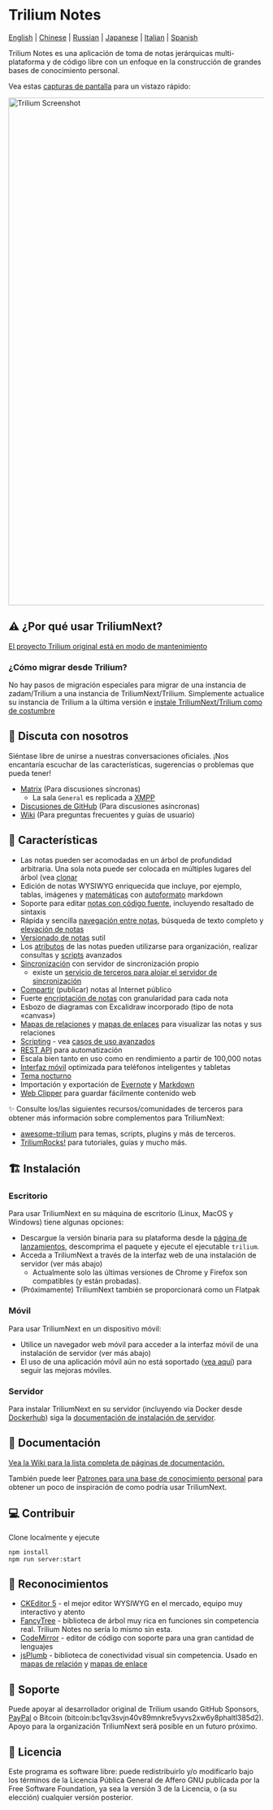 # Trilium Notes

[English](../README.md) | [Chinese](./README-ZH_CN.md) | [Russian](./README.ru.md) | [Japanese](./README.ja.md) | [Italian](./README.it.md) | [Spanish](./README.es.md)

Trilium Notes es una aplicación de toma de notas jerárquicas multi-plataforma y de código libre con un enfoque en la construcción de grandes bases de conocimiento personal.

Vea estas [capturas de pantalla](https://triliumnext.github.io/Docs/Wiki/screenshot-tour) para un vistazo rápido:

<a href="https://triliumnext.github.io/Docs/Wiki/screenshot-tour"><img src="./app.png" alt="Trilium Screenshot" width="1000"></a>

## ⚠️ ¿Por qué usar TriliumNext?

[El proyecto Trilium original está en modo de mantenimiento](https://github.com/TriliumNext/Trilium/issues/4620)

### ¿Cómo migrar desde Trilium?

No hay pasos de migración especiales para migrar de una instancia de zadam/Trilium a una instancia de TriliumNext/Trilium. Simplemente actualice su instancia de Trilium a la última versión e [instale TriliumNext/Trilium como de costumbre](#-Instalación)

## 💬 Discuta con nosotros

Siéntase libre de unirse a nuestras conversaciones oficiales. ¡Nos encantaría escuchar de las características, sugerencias o problemas que pueda tener!

- [Matrix](https://matrix.to/#/#triliumnext:matrix.org) (Para discusiones síncronas)
  - La sala `General` es replicada a [XMPP](xmpp:discuss@trilium.thisgreat.party?join)
- [Discusiones de GitHub](https://github.com/TriliumNext/Trilium/discussions) (Para discusiones asíncronas)
- [Wiki](https://triliumnext.github.io/Docs/) (Para preguntas frecuentes y guías de usuario)

## 🎁 Características

- Las notas pueden ser acomodadas en un árbol de profundidad arbitraria. Una sola nota puede ser colocada en múltiples lugares del árbol (vea [clonar](https://triliumnext.github.io/Docs/Wiki/cloning-notes)
- Edición de notas WYSIWYG enriquecida que incluye, por ejemplo, tablas, imágenes y [matemáticas](https://triliumnext.github.io/Docs/Wiki/text-notes) con [autoformato](https://triliumnext.github.io/Docs/Wiki/text-notes#autoformat) markdown
- Soporte para editar [notas con código fuente](https://triliumnext.github.io/Docs/Wiki/code-notes), incluyendo resaltado de sintaxis
- Rápida y sencilla [navegación entre notas](https://triliumnext.github.io/Docs/Wiki/note-navigation), búsqueda de texto completo y [elevación de notas](https://triliumnext.github.io/Docs/Wiki/note-hoisting)
- [Versionado de notas](https://triliumnext.github.io/Docs/Wiki/note-revisions) sutil
- Los [atributos](https://triliumnext.github.io/Docs/Wiki/attributes) de las notas pueden utilizarse para organización, realizar consultas y [scripts](https://triliumnext.github.io/Docs/Wiki/scripts) avanzados
- [Sincronización](https://triliumnext.github.io/Docs/Wiki/synchronization) con servidor de sincronización propio
  - existe un [servicio de terceros para alojar el servidor de sincronización](https://trilium.cc/paid-hosting)
- [Compartir](https://triliumnext.github.io/Docs/Wiki/sharing) (publicar) notas al Internet público
- Fuerte [encriptación de notas](https://triliumnext.github.io/Docs/Wiki/protected-notes) con granularidad para cada nota
- Esbozo de diagramas con Excalidraw incorporado (tipo de nota «canvas»)
- [Mapas de relaciones](<https://triliumnext.github.io/Docs/Wiki/relation-map>) y [mapas de enlaces](https://triliumnext.github.io/Docs/Wiki/link-map) para visualizar las notas y sus relaciones
- [Scripting](https://triliumnext.github.io/Docs/Wiki/scripts) - vea [casos de uso avanzados](https://triliumnext.github.io/Docs/Wiki/advanced-showcases)
- [REST API](https://triliumnext.github.io/Docs/Wiki/etapi) para automatización
- Escala bien tanto en uso como en rendimiento a partir de 100,000 notas
- [Interfaz móvil](https://triliumnext.github.io/Docs/Wiki/mobile-frontend) optimizada para teléfonos inteligentes y tabletas
- [Tema nocturno](https://triliumnext.github.io/Docs/Wiki/themes)
- Importación y exportación de [Evernote](https://triliumnext.github.io/Docs/Wiki/evernote-import) y [Markdown](https://triliumnext.github.io/Docs/Wiki/markdown)
- [Web Clipper](https://triliumnext.github.io/Docs/Wiki/web-clipper) para guardar fácilmente contenido web

✨ Consulte los/las siguientes recursos/comunidades de terceros para obtener más información sobre complementos para TriliumNext:

- [awesome-trilium](https://github.com/Nriver/awesome-trilium) para temas, scripts, plugins y más de terceros.
- [TriliumRocks!](https://trilium.rocks/) para tutoriales, guías y mucho más.

## 🏗 Instalación

### Escritorio

Para usar TriliumNext en su máquina de escritorio (Linux, MacOS y Windows) tiene algunas opciones:

- Descargue la versión binaria para su plataforma desde la [página de lanzamientos](https://github.com/TriliumNext/Trilium/releases/latest), descomprima el paquete y ejecute el ejecutable `trilium`.
- Acceda a TriliumNext a través de la interfaz web de una instalación de servidor (ver más abajo)
  - Actualmente solo las últimas versiones de Chrome y Firefox son compatibles (y están probadas).
- (Próximamente) TriliumNext también se proporcionará como un Flatpak

### Móvil

Para usar TriliumNext en un dispositivo móvil:

- Utilice un navegador web móvil para acceder a la interfaz móvil de una instalación de servidor (ver más abajo)
- El uso de una aplicación móvil aún no está soportado ([vea aquí](https://github.com/TriliumNext/Trilium/issues/72)) para seguir las mejoras móviles.

### Servidor

Para instalar TriliumNext en su servidor (incluyendo vía Docker desde [Dockerhub](https://hub.docker.com/r/triliumnext/trilium)) siga la [documentación de instalación de servidor](https://triliumnext.github.io/Docs/Wiki/server-installation).

## 📝 Documentación

[Vea la Wiki para la lista completa de páginas de documentación.](https://triliumnext.github.io/Docs)

También puede leer [Patrones para una base de conocimiento personal](https://triliumnext.github.io/Docs/Wiki/patterns-of-personal-knowledge) para obtener un poco de inspiración de como podría usar TriliumNext.

## 💻 Contribuir

Clone localmente y ejecute

```shell
npm install
npm run server:start
```

## 👏 Reconocimientos

- [CKEditor 5](https://github.com/ckeditor/ckeditor5) - el mejor editor WYSIWYG en el mercado, equipo muy interactivo y atento
- [FancyTree](https://github.com/mar10/fancytree) - biblioteca de árbol muy rica en funciones sin competencia real. Trilium Notes no sería lo mismo sin esta.
- [CodeMirror](https://github.com/codemirror/CodeMirror) - editor de código con soporte para una gran cantidad de lenguajes
- [jsPlumb](https://github.com/jsplumb/jsplumb) - biblioteca de conectividad visual sin competencia. Usado en [mapas de relación](https://triliumnext.github.io/Docs/Wiki/Relation-map) y [mapas de enlace](https://triliumnext.github.io/Docs/Wiki/Link-map)

## 🤝 Soporte

Puede apoyar al desarrollador original de Trilium usando GitHub Sponsors, [PayPal](https://paypal.me/za4am) o Bitcoin (bitcoin:bc1qv3svjn40v89mnkre5vyvs2xw6y8phaltl385d2).
Apoyo para la organización TriliumNext será posible en un futuro próximo.

## 🔑 Licencia

Este programa es software libre: puede redistribuirlo y/o modificarlo bajo los términos de la Licencia Pública General de Affero GNU publicada por la Free Software Foundation, ya sea la versión 3 de la Licencia, o (a su elección) cualquier versión posterior.
